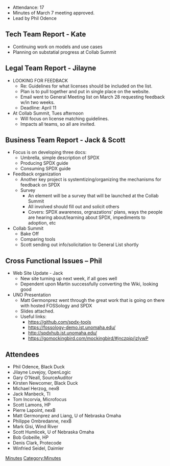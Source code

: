   - Attendance: 17
  - Minutes of March 7 meeting approved.
  - Lead by Phil Odence

## Tech Team Report - Kate

  - Continuing work on models and use cases
  - Planning on substatial progress at Collab Summit

## Legal Team Report - Jilayne

  - LOOKING FOR FEEDBACK
      - Re: Guidelines for what licenses should be included on the list.
      - Plan is to pull together and put in single place on the website.
      - Email went to General Meeting list on March 28 requesting
        feedback w/in two weeks.
      - Deadline: April 11
  - At Collab Summit, Tues afternoon
      - Will focus on license matching guidelines.
      - Impacts all teams, so all are invited.

## Business Team Report - Jack & Scott

  - Focus is on developing three docs:
      - Umbrella, simple description of SPDX
      - Producing SPDX guide
      - Consuming SPDX guide
  - Feedback organization
      - Another key project is systemtizing/organizing the mechanisms
        for feedback on SPDX
      - Survey
          - An element will be a survey that will be launched at the
            Collab Summit
          - All involved should fill out and solicit others
          - Covers: SPDX awareness, orgnazations' plans, ways the people
            are hearing about/learning about SPDX, impediments to
            adoption, etc
  - Collab Summit
      - Bake Off
      - Comparing tools
      - Scott sending out info/solicitation to General List shortly

## Cross Functional Issues – Phil

  - Web Site Update - Jack
      - New site turning up next week, if all goes well
      - Dependent upon Martin successfully converting the Wiki, looking
        good
  - UNO Presentation
      - Matt Germonprez went through the great work that is going on
        there with hosted FOSSology and SPDX
      - Slides attached.
      - Useful links:
          - <https://github.com/spdx-tools>
          - <https://fossology-demo.ist.unomaha.edu/>
          - <http://spdxhub.ist.unomaha.edu/>
          - <https://gomockingbird.com/mockingbird/#jnczpip/jzIywP>

## Attendees

  - Phil Odence, Black Duck
  - Jilayne Lovejoy, OpenLogic
  - Gary O'Neall, SourceAuditor
  - Kirsten Newcomer, Black Duck
  - Michael Herzog, nexB
  - Jack Manbeck, TI
  - Tom Incorvia, Microfocus
  - Scott Lamons, HP
  - Pierre Lapoint, nexB
  - Matt Germonprez and Liang, U of Nebraska Omaha
  - Philippe Ombredanne, nexB
  - Mark Gisi, Wind River
  - Scott Humlicek, U of Nebraska Omaha
  - Bob Gobeille, HP
  - Denis Clark, Protecode
  - Winfried Seidel, Daimler

[Minutes](Category:General "wikilink")
[Category:Minutes](Category:Minutes "wikilink")
